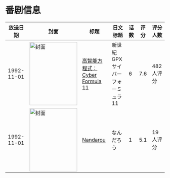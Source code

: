 # 番剧信息

|放送日期|封面|标题|日文标题|话数|评分|评分人数|
|---|---|---|---|---|---|---|
|1992-11-01|<img src="//lain.bgm.tv/pic/cover/c/37/8a/1955_kKM12.jpg" alt="封面" style="width:150px;height:200px;object-fit:cover;">|[高智能方程式：Cyber Formula 11](https://bangumi.tv/subject/1955)|新世紀GPXサイバーフォーミュラ11|6|7.6|482人评分|
|1992-11-01|<img src="//lain.bgm.tv/pic/cover/c/6c/81/293759_TY2i3.jpg" alt="封面" style="width:150px;height:200px;object-fit:cover;">|[Nandarou](https://bangumi.tv/subject/293759)|なんだろう|1|5.1|19人评分|
